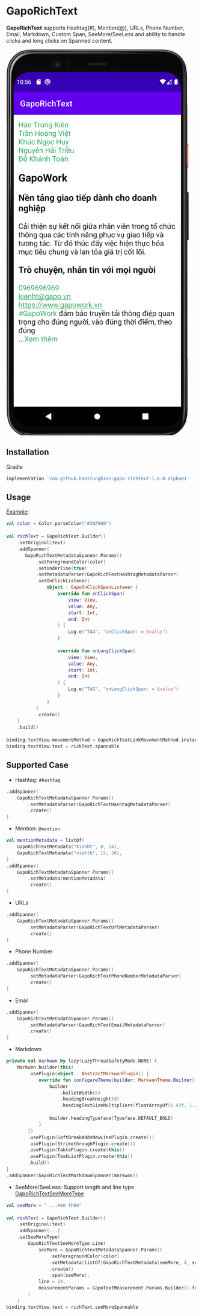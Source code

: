 # GapoRichText

**GapoRichText** supports Hashtag(#), Mention(@), URLs, Phone Number, Email, Markdown, Custom Span,
SeeMore/SeeLess and ability to handle clicks and long clicks on Spanned content.

![](gapo-rich-text-screenshot.png)

## Installation

Gradle

```gradle
implementation 'com.github.hantrungkien:gapo-richtext:1.0.0-alpha01'
```

## Usage

[Example](/app/src/main/java/com/gg/gapo/richtext/example/MainActivity.kt):

```kotlin
val color = Color.parseColor("#30A960")

val richText = GapoRichText.Builder()
    .setOriginal(text)
    .addSpanner(
       GapoRichTextMetadataSpanner.Params()
           .setForegroundColor(color)
           .setUnderline(true)
           .setMetadataParser(GapoRichTextHashtagMetadataParser)
           .setOnClickListener(
               object : GapoOnClickSpanListener {
                   override fun onClickSpan(
                       view: View,
                       value: Any,
                       start: Int,
                       end: Int
                   ) {
                       Log.e("TAG", "onClickSpan: = $value")
                   }

                   override fun onLongClickSpan(
                       view: View,
                       value: Any,
                       start: Int,
                       end: Int
                   ) {
                       Log.e("TAG", "onLongClickSpan: = $value")
                   }
               }
           )
           .create()
    )
    .build()

binding.textView.movementMethod = GapoRichTextLinkMovementMethod.instance
binding.textView.text = richText.spannable
```

## Supported Case
- Hashtag: `#hashtag`
```kotlin
.addSpanner(
    GapoRichTextMetadataSpanner.Params()
        .setMetadataParser(GapoRichTextHashtagMetadataParser)
        .create()
)
```
- Mention: `@mention`
```kotlin
val mentionMetadata = listOf(
    GapoRichTextMetadata("kienht", 0, 14),
    GapoRichTextMetadata("vietth", 15, 30),
)
.addSpanner(
    GapoRichTextMetadataSpanner.Params()
        .setMetadata(mentionMetadata)
        .create()
)
```
- URLs
```kotlin
.addSpanner(
    GapoRichTextMetadataSpanner.Params()
        .setMetadataParser(GapoRichTextUrlMetadataParser)
        .create()
)
```
- Phone Number
```kotlin
.addSpanner(
    GapoRichTextMetadataSpanner.Params()
        .setMetadataParser(GapoRichTextPhoneNumberMetadataParser)
        .create()
)
```
- Email
```kotlin
.addSpanner(
    GapoRichTextMetadataSpanner.Params()
        .setMetadataParser(GapoRichTextEmailMetadataParser)
        .create()
)
```
- Markdown
```kotlin
private val markwon by lazy(LazyThreadSafetyMode.NONE) {
    Markwon.builder(this)
        .usePlugin(object : AbstractMarkwonPlugin() {
            override fun configureTheme(builder: MarkwonTheme.Builder) {
                builder
                    .bulletWidth(8)
                    .headingBreakHeight(0)
                    .headingTextSizeMultipliers(floatArrayOf(1.43f, 1.21f, 1f, 1f, 1f, 1f))

                builder.headingTypeface(Typeface.DEFAULT_BOLD)
            }
        })
        .usePlugin(SoftBreakAddsNewLinePlugin.create())
        .usePlugin(StrikethroughPlugin.create())
        .usePlugin(TablePlugin.create(this))
        .usePlugin(TaskListPlugin.create(this))
        .build()
}
.addSpanner(GapoRichTextMarkdownSpanner(markwon))
```

- SeeMore/SeeLess: Support length and line
  type  [GapoRichTextSeeMoreType](/richtext/src/main/java/com/gg/gapo/richtext/spanner/seemore/GapoRichTextSeeMoreType.kt)
```kotlin
val seeMore = " ...Xem thêm"

val richText = GapoRichText.Builder()
    .setOriginal(text)
    .addSpanner(...)
    .setSeeMoreType(
        GapoRichTextSeeMoreType.Line(
            seeMore = GapoRichTextMetadataSpanner.Params()
                .setForegroundColor(color)
                .setMetadata(listOf(GapoRichTextMetadata(seeMore, 4, seeMore.length)))
                .create()
                .span(seeMore),
            line = 24,
            measurementParams = GapoTextMeasurement.Params.Builder().from(binding.text).build()
        )
    )
binding.textView.text = richText.seeMoreSpannable
```